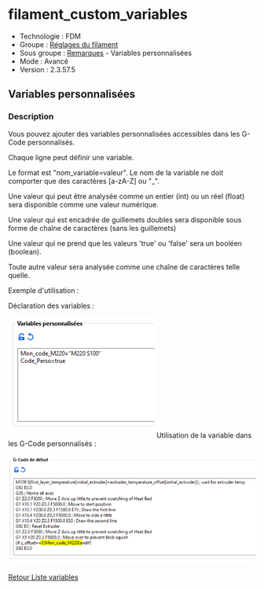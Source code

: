 # filament_custom_variables

* Technologie : FDM
* Groupe : [Réglages du filament](../print_settings/filament_settings.md)
* Sous groupe : [Remarques](../filament_settings/filament_settings.md#remarques) - Variables personnalisées
* Mode : Avancé
* Version : 2.3.57.5

## Variables personnalisées

### Description

Vous pouvez ajouter des variables personnalisées accessibles dans les G-Code personnalisés.

Chaque ligne peut définir une variable.

Le format est "nom_variable=valeur". Le nom de la variable ne doit comporter que des caractères [a-zA-Z] ou "_".

Une valeur qui peut être analysée comme un entier (int) ou un réel (float) sera disponible comme une valeur numérique.

Une valeur qui est encadrée de guillemets doubles sera disponible sous forme de chaîne de caractères (sans les guillemets)

Une valeur qui ne prend que les valeurs 'true' ou 'false' sera un booléen (boolean).

Toute autre valeur sera analysée comme une chaîne de caractères telle quelle.

Exemple d'utilisation :

Déclaration des variables :

![Déclaration des variables](./images/print_custom_variables/001.png)
Utilisation de la variable dans les G-Code personnalisés :

![Utilisation de la variable](./images/print_custom_variables/002.png)


[Retour Liste variables](variable_list.md)
